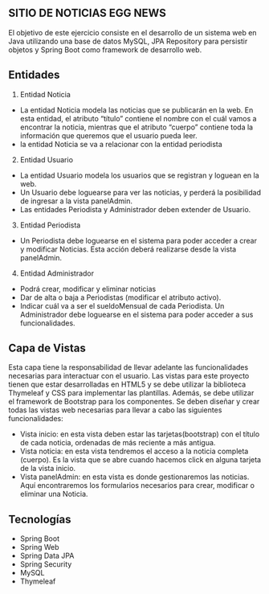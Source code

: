 ## SITIO DE NOTICIAS EGG NEWS

El objetivo de este ejercicio consiste en el desarrollo de un sistema web en Java utilizando una
base de datos MySQL, JPA Repository para persistir objetos y Spring Boot como framework de
desarrollo web.

## Entidades
1. Entidad Noticia
* La entidad Noticia modela las noticias que se publicarán en la web. En esta entidad, el atributo
“título” contiene el nombre con el cuál vamos a encontrar la noticia, mientras que el atributo
“cuerpo” contiene toda la información que queremos que el usuario pueda leer.
* la entidad Noticia se va a relacionar con la entidad periodista

2. Entidad Usuario
* La entidad Usuario modela los usuarios que se registran y loguean en la web.
* Un Usuario debe loguearse para ver las noticias, y perderá la posibilidad de ingresar a la vista
panelAdmin.
* Las entidades Periodista y Administrador deben extender de Usuario.

3. Entidad Periodista
* Un Periodista debe loguearse en el sistema para poder acceder a crear y modificar Noticias. Esta
acción deberá realizarse desde la vista panelAdmin.

4. Entidad Administrador
* Podrá crear, modificar y eliminar noticias
* Dar de alta o baja a Periodistas (modificar el atributo activo).
* Indicar cuál va a ser el sueldoMensual de cada Periodista.
Un Administrador debe loguearse en el sistema para poder acceder a sus funcionalidades.

## Capa de Vistas
Esta capa tiene la responsabilidad de llevar adelante las funcionalidades necesarias para
interactuar con el usuario. Las vistas para este proyecto tienen que estar desarrolladas en HTML5
y se debe utilizar la biblioteca Thymeleaf y CSS para implementar las plantillas. Además, se debe
utilizar el framework de Bootstrap para los componentes.
Se deben diseñar y crear todas las vistas web necesarias para llevar a cabo las siguientes
funcionalidades:
* Vista inicio: en esta vista deben estar las tarjetas(bootstrap) con el título de cada noticia,
ordenadas de más reciente a más antigua.
* Vista noticia: en esta vista tendremos el acceso a la noticia completa (cuerpo). Es la vista
que se abre cuando hacemos click en alguna tarjeta de la vista inicio.
* Vista panelAdmin: en esta vista es donde gestionaremos las noticias. Aquí encontraremos
los formularios necesarios para crear, modificar o eliminar una Noticia.


## Tecnologías 
* Spring Boot
* Spring Web
* Spring Data JPA
* Spring Security
* MySQL
* Thymeleaf













